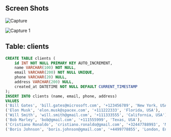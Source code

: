 ## Screen Shots
![Capture](https://github.com/ahadrazadev/Database-Project/assets/147371347/80f473e9-993e-424d-83d0-4bc622fac973)

![Capture 1](https://github.com/ahadrazadev/Database-Project/assets/147371347/566a5fb1-77f4-414d-8afe-0315ae4f63dd)

## Table: clients

```sql
CREATE TABLE clients (
    id INT NOT NULL PRIMARY KEY AUTO_INCREMENT,
    name VARCHAR(100) NOT NULL,
    email VARCHAR(200) NOT NULL UNIQUE,
    phone VARCHAR(20) NULL,
    address VARCHAR(200) NULL,
    created_at DATETIME NOT NULL DEFAULT CURRENT_TIMESTAMP
);
INSERT INTO clients (name, email, phone, address)
VALUES
('Bill Gates', 'bill.gates@microsoft.com', '+123456789', 'New York, USA'),
('Elon Musk', 'elon.musk@spacex.com', '+111222333', 'Florida, USA'),
('Will Smith', 'will.smith@gmail.com', '+111333555', 'California, USA'),
('Bob Marley', 'bob@gmail.com', '+111555999', 'Texas, USA'),
('Cristiano Ronaldo', 'cristiano.ronaldo@gmail.com', '+32447788993', 'Manchester, England'),
('Boris Johnson', 'boris.johnson@gmail.com', '+4499778855', 'London, England');
